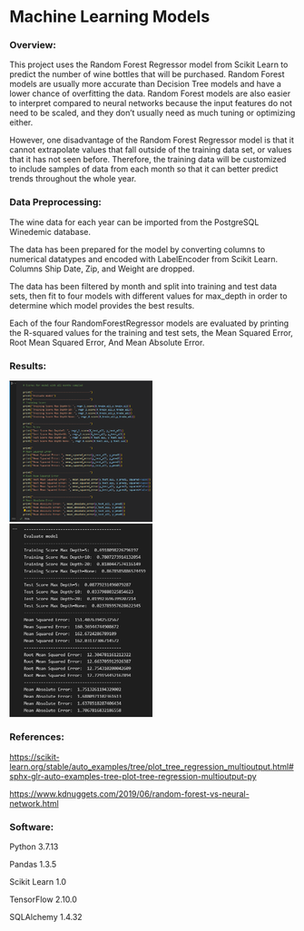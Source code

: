 # Machine Learning Models

### Overview:
This project uses the Random Forest Regressor model from Scikit Learn to predict the number of wine bottles that will be purchased. Random Forest models are usually more accurate than Decision Tree models and have a lower chance of overfitting the data. Random Forest models are also easier to interpret compared to neural networks because the input features do not need to be scaled, and they don’t usually need as much tuning or optimizing either. 

However, one disadvantage of the Random Forest Regressor model is that it cannot extrapolate values that fall outside of the training data set, or values that it has not seen before. Therefore, the training data will be customized to include samples of data from each month so that it can better predict trends throughout the whole year.


### Data Preprocessing:
The wine data for each year can be imported from the PostgreSQL Winedemic database.

The data has been prepared for the model by converting columns to numerical datatypes and encoded with LabelEncoder from Scikit Learn. Columns Ship Date, Zip, and Weight are dropped.     

The data has been filtered by month and split into training and test data sets, then fit to four models with different values for max_depth in order to determine which model provides the best results.

Each of the four RandomForestRegressor models are evaluated by printing the R-squared values for the training and test sets, the Mean Squared Error, Root Mean Squared Error, And Mean Absolute Error.


### Results:
<img src="https://github.com/Sgant1/Final_Project/blob/erica/EW_MachineLearning_Outline/Images/EvaluateModel1.png" height="50%" width="50%">
<img src="https://github.com/Sgant1/Final_Project/blob/erica/EW_MachineLearning_Outline/Images/EvaluateModel2.png" height="50%" width="50%">

### References:
https://scikit-learn.org/stable/auto_examples/tree/plot_tree_regression_multioutput.html#sphx-glr-auto-examples-tree-plot-tree-regression-multioutput-py

https://www.kdnuggets.com/2019/06/random-forest-vs-neural-network.html


### Software:
Python 3.7.13

Pandas 1.3.5

Scikit Learn 1.0

TensorFlow 2.10.0

SQLAlchemy 1.4.32
